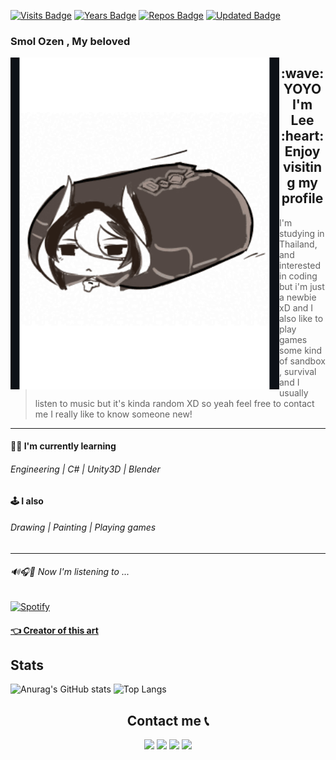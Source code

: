 [![Visits Badge](https://badges.pufler.dev/visits/CharliezXx/CharliezXx)](https://badges.pufler.dev "Amogus")
[![Years Badge](https://badges.pufler.dev/years/CharliezXx)](https://badges.pufler.dev)
[![Repos Badge](https://badges.pufler.dev/repos/CharliezXx)](https://badges.pufler.dev)
[![Updated Badge](https://badges.pufler.dev/updated/CharliezXx/CharliezXx)](https://badges.pufler.dev)


 <h3 align="left">Smol Ozen , My beloved<br></h3>
 
 <p float="left">
   <img src='Oz.gif' width='430'align="left">
</p>
<p align="middle">
  <h2 align="middle">:wave: YOYO I'm Lee :heart: Enjoy visiting my profile<br></h2>	  
</p>
   
   
> I'm studying in Thailand, and interested in coding but i'm just a newbie xD 
 and I also like to play games some kind of sandbox , survival
 and I usually listen to music but it's kinda random XD 
 so yeah feel free to contact me I really like to know someone new!   
	
----------

#### 👨‍💻  I'm currently learning 
###### Engineering | C# | Unity3D | Blender 	
#### 🕹️  I also 
###### Drawing | Painting | Playing games 


----------
 
 ###### 🔊🎧🎵 Now I'm listening to ...<br>
 
[![Spotify](https://spotify-now-playing-novatorem.vercel.app/api/spotify)](https://open.spotify.com/user/31nnfyjov533jlmfw5ro7cmcjyz4&redirect=false)
	
  <h4 align="left">	
  <a href="https://cowfee-gt.tumblr.com/post/165344350607/just-an-ozen-pillar-crawling-your-feed">👈 Creator of this art</a>
	  



## Stats
![Anurag's GitHub stats](https://github-readme-stats.vercel.app/api?username=CharliezXx&show_icons=true&theme=dark&hide=contribs) 
![Top Langs](https://github-readme-stats.vercel.app/api/top-langs/?username=CharliezXx&layout=compact&theme=dark)

<p>
	<h2 align="middle">Contact me 📞</h2>
</p>

<p align="middle">
<a href="https://www.facebook.com/NahhhLeo/"><img src="https://img.shields.io/badge/Facebook-1877F2?style=for-the-badge&logo=facebook&logoColor=white"></a>
<a href="https://www.instagram.com/chalalalaleeeeee.030/"><img src="https://img.shields.io/badge/Instagram-E4405F?style=for-the-badge&logo=instagram&logoColor=white"></a>
<a href="https://twitter.com/chhharliex"><img src="https://img.shields.io/badge/Twitter-1DA1F2?style=for-the-badge&logo=twitter&logoColor=white"></a>
<a href="https://discordapp.com/users/852606416526901279"><img src="https://img.shields.io/badge/Discord-5865F2?style=for-the-badge&logo=discord&logoColor=white"></a>
</p>






    
<!--
**CharliezXx/CharliezXx** is a ✨ _special_ ✨ repository because its `README.md` (this file) appears on your GitHub profile.
![Visitor Count](https://profile-counter.glitch.me/CharliezXx/count.svg)
Here are some ideas to get you started:

- 🔭 I’m currently working on ...
- 🌱 I’m currently learning ...
- 👯 I’m looking to collaborate on ...
- 🤔 I’m looking for help with ...
- 💬 Ask me about ...
- 📫 How to reach me: ...
- 😄 Pronouns: ...
- ⚡ Fun fact: ...
-->
